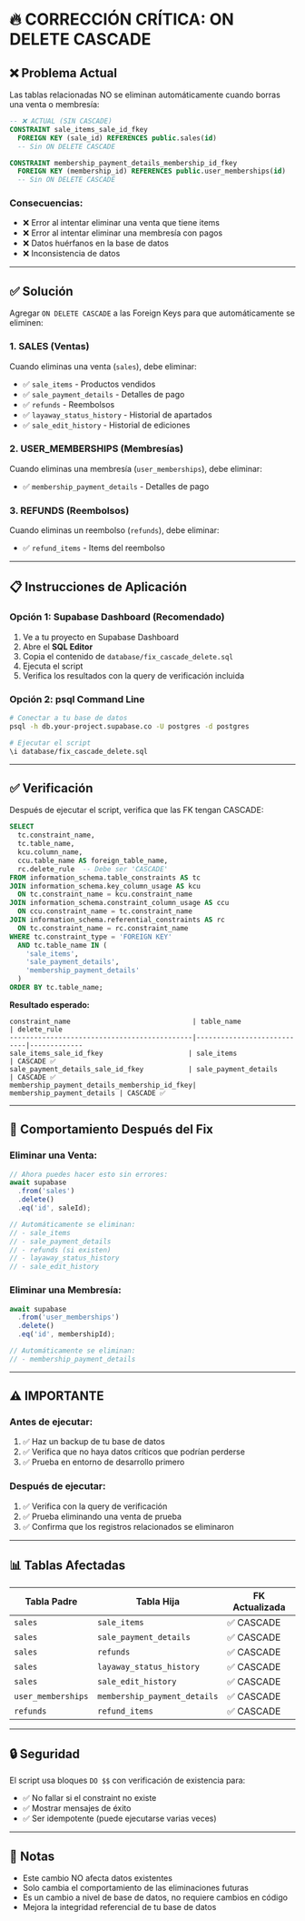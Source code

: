# 🔥 CORRECCIÓN CRÍTICA: ON DELETE CASCADE

## ❌ Problema Actual

Las tablas relacionadas NO se eliminan automáticamente cuando borras una venta o membresía:

```sql
-- ❌ ACTUAL (SIN CASCADE)
CONSTRAINT sale_items_sale_id_fkey 
  FOREIGN KEY (sale_id) REFERENCES public.sales(id)
  -- Sin ON DELETE CASCADE

CONSTRAINT membership_payment_details_membership_id_fkey 
  FOREIGN KEY (membership_id) REFERENCES public.user_memberships(id)
  -- Sin ON DELETE CASCADE
```

### Consecuencias:
- ❌ Error al intentar eliminar una venta que tiene items
- ❌ Error al intentar eliminar una membresía con pagos
- ❌ Datos huérfanos en la base de datos
- ❌ Inconsistencia de datos

---

## ✅ Solución

Agregar `ON DELETE CASCADE` a las Foreign Keys para que automáticamente se eliminen:

### 1. **SALES (Ventas)**
Cuando eliminas una venta (`sales`), debe eliminar:
- ✅ `sale_items` - Productos vendidos
- ✅ `sale_payment_details` - Detalles de pago
- ✅ `refunds` - Reembolsos
- ✅ `layaway_status_history` - Historial de apartados
- ✅ `sale_edit_history` - Historial de ediciones

### 2. **USER_MEMBERSHIPS (Membresías)**
Cuando eliminas una membresía (`user_memberships`), debe eliminar:
- ✅ `membership_payment_details` - Detalles de pago

### 3. **REFUNDS (Reembolsos)**
Cuando eliminas un reembolso (`refunds`), debe eliminar:
- ✅ `refund_items` - Items del reembolso

---

## 📋 Instrucciones de Aplicación

### Opción 1: Supabase Dashboard (Recomendado)

1. Ve a tu proyecto en Supabase Dashboard
2. Abre el **SQL Editor**
3. Copia el contenido de `database/fix_cascade_delete.sql`
4. Ejecuta el script
5. Verifica los resultados con la query de verificación incluida

### Opción 2: psql Command Line

```bash
# Conectar a tu base de datos
psql -h db.your-project.supabase.co -U postgres -d postgres

# Ejecutar el script
\i database/fix_cascade_delete.sql
```

---

## ✅ Verificación

Después de ejecutar el script, verifica que las FK tengan CASCADE:

```sql
SELECT 
  tc.constraint_name,
  tc.table_name,
  kcu.column_name,
  ccu.table_name AS foreign_table_name,
  rc.delete_rule  -- Debe ser 'CASCADE'
FROM information_schema.table_constraints AS tc 
JOIN information_schema.key_column_usage AS kcu
  ON tc.constraint_name = kcu.constraint_name
JOIN information_schema.constraint_column_usage AS ccu
  ON ccu.constraint_name = tc.constraint_name
JOIN information_schema.referential_constraints AS rc
  ON tc.constraint_name = rc.constraint_name
WHERE tc.constraint_type = 'FOREIGN KEY'
  AND tc.table_name IN (
    'sale_items', 
    'sale_payment_details', 
    'membership_payment_details'
  )
ORDER BY tc.table_name;
```

**Resultado esperado:**
```
constraint_name                              | table_name                  | delete_rule
---------------------------------------------|----------------------------|-------------
sale_items_sale_id_fkey                     | sale_items                 | CASCADE ✅
sale_payment_details_sale_id_fkey           | sale_payment_details       | CASCADE ✅
membership_payment_details_membership_id_fkey| membership_payment_details | CASCADE ✅
```

---

## 🎯 Comportamiento Después del Fix

### Eliminar una Venta:
```typescript
// Ahora puedes hacer esto sin errores:
await supabase
  .from('sales')
  .delete()
  .eq('id', saleId);

// Automáticamente se eliminan:
// - sale_items
// - sale_payment_details
// - refunds (si existen)
// - layaway_status_history
// - sale_edit_history
```

### Eliminar una Membresía:
```typescript
await supabase
  .from('user_memberships')
  .delete()
  .eq('id', membershipId);

// Automáticamente se eliminan:
// - membership_payment_details
```

---

## ⚠️ IMPORTANTE

### Antes de ejecutar:
1. ✅ Haz un backup de tu base de datos
2. ✅ Verifica que no haya datos críticos que podrían perderse
3. ✅ Prueba en entorno de desarrollo primero

### Después de ejecutar:
1. ✅ Verifica con la query de verificación
2. ✅ Prueba eliminando una venta de prueba
3. ✅ Confirma que los registros relacionados se eliminaron

---

## 📊 Tablas Afectadas

| Tabla Padre | Tabla Hija | FK Actualizada |
|------------|-----------|----------------|
| `sales` | `sale_items` | ✅ CASCADE |
| `sales` | `sale_payment_details` | ✅ CASCADE |
| `sales` | `refunds` | ✅ CASCADE |
| `sales` | `layaway_status_history` | ✅ CASCADE |
| `sales` | `sale_edit_history` | ✅ CASCADE |
| `user_memberships` | `membership_payment_details` | ✅ CASCADE |
| `refunds` | `refund_items` | ✅ CASCADE |

---

## 🔒 Seguridad

El script usa bloques `DO $$` con verificación de existencia para:
- ✅ No fallar si el constraint no existe
- ✅ Mostrar mensajes de éxito
- ✅ Ser idempotente (puede ejecutarse varias veces)

---

## 📝 Notas

- Este cambio NO afecta datos existentes
- Solo cambia el comportamiento de las eliminaciones futuras
- Es un cambio a nivel de base de datos, no requiere cambios en código
- Mejora la integridad referencial de tu base de datos
